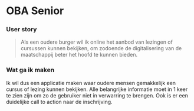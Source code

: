 # OBA Senior

### User story

> Als een oudere burger wil ik online het aanbod van lezingen of cursussen kunnen bekijken, om zodoende de digitalisering van de maatschappij beter het hoofd te kunnen bieden.

### Wat ga ik maken

Ik wil dus een applicatie maken waar oudere mensen gemakkelijk een cursus of lezing kunnen bekijken. Alle belangrijke informatie moet in 1 keer te zien zijn om zo de gebruiker niet in verwarring te brengen. Ook is er een duidelijke call to action naar de inschrijving.

